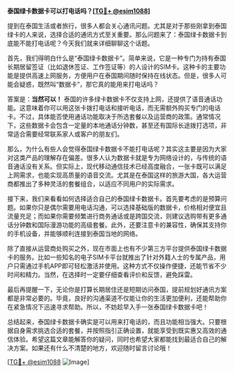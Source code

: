 **泰国绿卡数据卡可以打电话吗？[[TG💪+ @esim1088](https://t.me/s/esim1088)]**

提到在泰国生活或者旅行，很多人都会关心通讯问题。尤其是对于那些刚拿到泰国绿卡的人来说，选择合适的通讯方式至关重要。那么问题来了：泰国绿卡数据卡到底能不能打电话呢？今天我们就来详细聊聊这个话题。

首先，我们得明白什么是“泰国绿卡数据卡”。简单来说，它是一种专门为持有泰国长期居留签证（比如退休签证、工作签证等）的人设计的SIM卡。这种卡的主要功能是提供高速上网服务，方便用户在泰国期间随时保持在线状态。但是，很多人可能会疑惑，既然叫“数据卡”，那它真的能用来打电话吗？

答案是：**当然可以！** 泰国的许多绿卡数据卡不仅支持上网，还提供了语音通话功能。这意味着你可以用这张卡拨打电话和接听电话，而无需额外购买专门的电话卡。不过，具体能否使用通话功能取决于所选套餐以及运营商的政策。通常情况下，这些数据卡会包含一定量的本地通话分钟数，甚至还有国际长途拨打选项，非常适合需要经常联系家人或客户的朋友们。

那么，为什么有些人会觉得泰国绿卡数据卡不能打电话呢？其实这主要是因为大家对这类产品的理解存在偏差。很多人认为数据卡就是专为网络设计的，与传统的语音通话没有关系。但实际上，现代移动通信技术已经高度融合，一张卡既可以满足上网需求，也能实现高质量的语音交流。尤其是在泰国这样的旅游大国，各大运营商都推出了多种灵活的套餐组合，以适应不同用户的实际需求。

接下来，我们来看看如何选择适合自己的泰国绿卡数据卡。首先要考虑的是预算问题。如果你只是偶尔需要用电话沟通，可以选择基础版的数据卡，价格相对便宜且流量充足；而如果你需要频繁进行商务通话或是跨国交流，则建议选购带有更多通话分钟数和国际漫游功能的高级套餐。此外，还要注意卡的兼容性，确保其支持你的手机设备，并能够顺利连接到泰国当地的网络。

除了直接从运营商处购买之外，现在市面上也有不少第三方平台提供泰国绿卡数据卡的服务。比如一些知名的电子SIM卡平台就推出了针对外籍人士的专属产品，用户只需通过手机APP即可轻松激活并使用。这种方式不仅操作便捷，还能节省不少时间和精力。当然，在选择时一定要仔细查看评价和反馈，避免踩雷。

最后再提醒一下，无论你是打算长期居住还是短期访问泰国，提前规划好通讯方案都是非常必要的。毕竟，良好的沟通渠道不仅能让你的生活更加便利，还能帮助你在紧急情况下迅速寻求帮助。所以，不妨趁早入手一张泰国绿卡数据卡吧！

总结起来，泰国绿卡数据卡确实是可以用来打电话的，而且功能相当强大。只要根据自身需求挑选合适的套餐，并按照指引正确设置，就能享受到既实惠又高效的通信体验。希望这篇文章能解答你的疑问，同时也希望大家都能找到最适合自己的解决方案。如果还有什么不清楚的地方，欢迎随时留言讨论哦！

[[TG💪+ @esim1088](https://t.me/s/esim1088) ![Image](https://i.postimg.cc/4NQfJmqS/Snipaste-2025-05-13-00-14-12.png)]